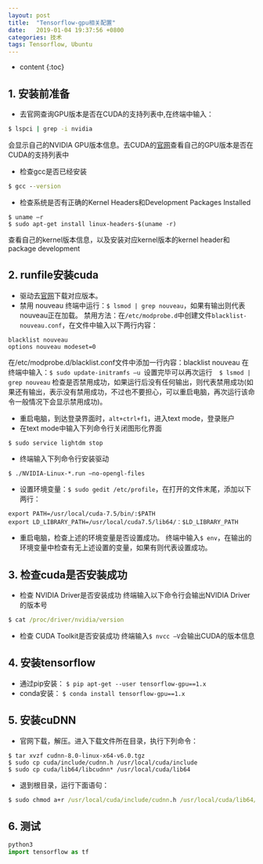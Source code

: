 ```yaml
---
layout: post
title:  "Tensorflow-gpu相关配置"
date:   2019-01-04 19:37:56 +0800
categories: 技术
tags: Tensorflow, Ubuntu
---
```


* content
{:toc}


## 1. 安装前准备
- 去官网查询GPU版本是否在CUDA的支持列表中,在终端中输入： 
```cmd
$ lspci | grep -i nvidia
```
会显示自己的NVIDIA GPU版本信息。去CUDA的[官网](http://developer.nvidia.com/cuda-gpus)查看自己的GPU版本是否在CUDA的支持列表中
- 检查gcc是否已经安装
```cmd
$ gcc --version
```
- 检查系统是否有正确的Kernel Headers和Development Packages Installed
```
$ uname –r
$ sudo apt-get install linux-headers-$(uname -r)
``` 
查看自己的kernel版本信息，以及安装对应kernel版本的kernel header和package development 

## 2. runfile安装cuda 
- 驱动去[官网](https://developer.nvidia.com/cuda-downloads)下载对应版本。
- 禁用 nouveau
终端中运行：`$ lsmod | grep nouveau`，如果有输出则代表nouveau正在加载。
禁用方法：在`/etc/modprobe.d`中创建文件`blacklist-nouveau.conf`，在文件中输入以下两行内容：
```
blacklist nouveau
options nouveau modeset=0
```
在/etc/modprobe.d/blacklist.conf文件中添加一行内容：blacklist nouveau
在终端中输入：`$ sudo update-initramfs –u `设置完毕可以再次运行　`$ lsmod | grep nouveau`
检查是否禁用成功，如果运行后没有任何输出，则代表禁用成功(如果还有输出，表示没有禁用成功，不过也不要担心，可以重启电脑，再次运行该命令一般情况下会显示禁用成功)。 
- 重启电脑，到达登录界面时，`alt+ctrl+f1`，进入text mode，登录账户 
- 在text mode中输入下列命令行关闭图形化界面
```cmd
$ sudo service lightdm stop
```

<div STYLE="page-break-after: always;"></div> 

- 终端输入下列命令行安装驱动
```
$ ./NVIDIA-Linux-*.run –no-opengl-files
```
- 设置环境变量：`$ sudo gedit /etc/profile`，在打开的文件末尾，添加以下两行：
```
export PATH=/usr/local/cuda-7.5/bin/:$PATH
export LD_LIBRARY_PATH=/usr/local/cuda7.5/lib64/：$LD_LIBRARY_PATH
```
- 重启电脑，检查上述的环境变量是否设置成功。
终端中输入`$ env`，在输出的环境变量中检查有无上述设置的变量，如果有则代表设置成功。

## 3. 检查cuda是否安装成功

- 检查 NVIDIA Driver是否安装成功
    终端输入以下命令行会输出NVIDIA Driver的版本号
```cmd
$ cat /proc/driver/nvidia/version
```

- 检查 CUDA Toolkit是否安装成功
    终端输入`$ nvcc –V`会输出CUDA的版本信息

## 4. 安装tensorflow
- 通过pip安装：
`$ pip apt-get --user tensorflow-gpu==1.x`
- conda安装：
`$ conda install tensorflow-gpu==1.x` 

## 5. 安装cuDNN
- 官网下载，解压。进入下载文件所在目录，执行下列命令：
```
$ tar xvzf cudnn-8.0-linux-x64-v6.0.tgz
$ sudo cp cuda/include/cudnn.h /usr/local/cuda/include
$ sudo cp cuda/lib64/libcudnn* /usr/local/cuda/lib64
```
- 退到根目录，运行下面语句：
```cmd
$ sudo chmod a+r /usr/local/cuda/include/cudnn.h /usr/local/cuda/lib64/libcudnn*
```

## 6. 测试
```python
python3
import tensorflow as tf
```